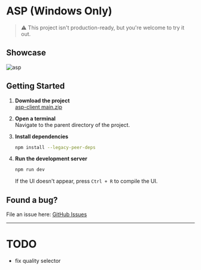# ASP (Windows Only)

> ⚠️ This project isn't production-ready, but you're welcome to try it out.

## Showcase
![asp](https://github.com/user-attachments/assets/ea9fc1e5-c631-454f-99a9-0bd669218cca)

## Getting Started

1. **Download the project**  
   [asp-client main.zip]([https://github.com/logie-school/asp-client/archive/refs/heads/main.zip](https://github.com/logie-school/asp-client/releases))

2. **Open a terminal**  
   Navigate to the parent directory of the project.

3. **Install dependencies**  
   ```bash
   npm install --legacy-peer-deps
   ```

4. **Run the development server**

   ```bash
   npm run dev
   ```

   If the UI doesn't appear, press `Ctrl + R` to compile the UI.

## Found a bug?

File an issue here: [GitHub Issues](https://github.com/logie-school/asp-client/issues)

---

# TODO
- fix quality selector
